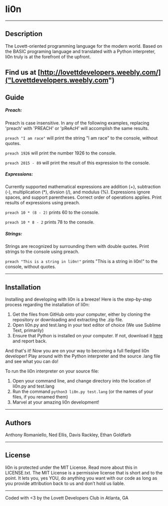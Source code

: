 # li0n
-----------
Description
-----------

The Lovett-oriented programming language for the modern world. Based on the BASIC programing language and translated with a Python interpreter, li0n truly is at the forefront of the upfront.

Find us at [http://lovettdevelopers.weebly.com/]("Lovettdevelopers.weebly.com")
------------
Guide
------------
##### Preach:
Preach is case insensitive. In any of the following examples, replacing 'preach' with 'PREACH' or 'pReAcH' will accomplish the same results.

`preach "I am race"` will print the string "I am race" to the console, without quotes.

`preach 1926` will print the number 1926 to the console.

`preach 2015 - 89` will print the result of this expression to the console.

##### Expressions:
Currently supported mathematical expressions are addition (+), subtraction (-), multiplication (*), divsion (/), and modulus (%). Expressions ignore spaces, and support parentheses. Correct order of operations applies. Print results of expressions using preach.

`preach 10 * (8 - 2)` prints 60 to the console.

`preach 10 * 8 - 2` prints 78 to the console.

##### Strings:
Strings are recognized by surrounding them with double quotes. Print strings to the console using preach.

`preach "This is a string in li0n!"` prints "This is a string in li0n!" to the console, without quotes.


------------
Installation
------------

Installing and developing with li0n is a breeze! Here is the step-by-step process regarding the installation of li0n:

1. Get the files from GitHub onto your computer, either by cloning the repository or downloading and extracting the .zip file.
2. Open li0n.py and test.lang in your text editor of choice (We use Sublime Text, primarily)
3. Ensure that Python is installed on your computer. If not, download it [here](https://www.python.org/downloads/) and report back.

And that's it! Now you are on your way to becoming a full fledged li0n developer! Play around with the Python interpreter and the source .lang file and see what you can do!

To run the li0n interpreter on your source file:

1. Open your command line, and change directory into the location of li0n.py and test.lang
2. Run the command `python3 li0n.py test.lang` (or the names of your files, if you renamed them)
3. Marvel at your amazing li0n development!

-------
Authors
-------

Anthony Romaniello, Ned Ellis, Davis Rackley, Ethan Goldfarb

-------
License
-------

li0n is protected under the MIT License. Read more about this in LICENSE.txt. The MIT License is a permissive license that is short and to the point. It lets you, yes YOU, do anything you want with our code as long as you provide attribution back to us and don’t hold us liable.

-----------------------------------------------------------
Coded with &lt;3 by the Lovett Developers Club in Atlanta, GA
